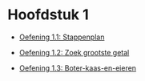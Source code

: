 # Hoofdstuk 1

- [Oefening 1.1: Stappenplan](Oefeningen/Hoofdstuk1/Oef1.md)

- [Oefening 1.2: Zoek grootste getal](Oefeningen/Hoofdstuk1/Oef2.md)

- [Oefening 1.3: Boter-kaas-en-eieren](Oefeningen/Hoofdstuk1/Oef3.md)
